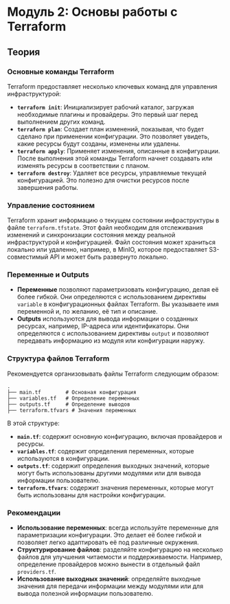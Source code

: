 # Модуль 2: Основы работы с Terraform

## Теория

### Основные команды Terraform

Terraform предоставляет несколько ключевых команд для управления инфраструктурой:

* **`terraform init`**: Инициализирует рабочий каталог, загружая необходимые плагины и провайдеры. Это первый шаг перед выполнением других команд.
* **`terraform plan`**: Создает план изменений, показывая, что будет сделано при применении конфигурации. Это позволяет увидеть, какие ресурсы будут созданы, изменены или удалены.
* **`terraform apply`**: Применяет изменения, описанные в конфигурации. После выполнения этой команды Terraform начнет создавать или изменять ресурсы в соответствии с планом.
* **`terraform destroy`**: Удаляет все ресурсы, управляемые текущей конфигурацией. Это полезно для очистки ресурсов после завершения работы.

### Управление состоянием

Terraform хранит информацию о текущем состоянии инфраструктуры в файле `terraform.tfstate`. Этот файл необходим для отслеживания изменений и синхронизации состояния между реальной инфраструктурой и конфигурацией. Файл состояния может храниться локально или удаленно, например, в MinIO, которое предоставляет S3-совместимый API и может быть развернуто локально.

### Переменные и Outputs

* **Переменные** позволяют параметризовать конфигурацию, делая её более гибкой. Они определяются с использованием директивы `variable` в конфигурационных файлах Terraform. Вы указываете имя переменной и, по желанию, её тип и описание.
* **Outputs** используются для вывода информации о созданных ресурсах, например, IP-адреса или идентификаторы. Они определяются с использованием директивы `output` и позволяют передавать информацию из модуля или конфигурации наружу.

### Структура файлов Terraform

Рекомендуется организовывать файлы Terraform следующим образом:

```
.
├── main.tf        # Основная конфигурация
├── variables.tf   # Определение переменных
├── outputs.tf     # Определение выводов
├── terraform.tfvars # Значения переменных
```

В этой структуре:

* **`main.tf`**: содержит основную конфигурацию, включая провайдеров и ресурсы.
* **`variables.tf`**: содержит определения переменных, которые используются в конфигурации.
* **`outputs.tf`**: содержит определения выходных значений, которые могут быть использованы другими модулями или для вывода информации пользователю.
* **`terraform.tfvars`**: содержит значения переменных, которые могут быть использованы для настройки конфигурации.

### Рекомендации

* **Использование переменных**: всегда используйте переменные для параметризации конфигурации. Это делает её более гибкой и позволяет легко адаптировать её под различные окружения.
* **Структурирование файлов**: разделяйте конфигурацию на несколько файлов для улучшения читаемости и поддерживаемости. Например, определение провайдеров можно вынести в отдельный файл `providers.tf`.
* **Использование выходных значений**: определяйте выходные значения для передачи информации между модулями или для вывода полезной информации пользователю.

